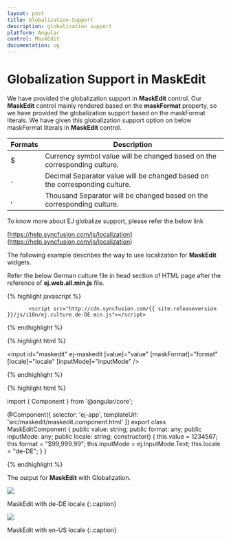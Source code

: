 ```yaml
---
layout: post
title: Globalization-Support
description: globalization support
platform: Angular
control: MaskEdit  
documentation: ug
---
```


# Globalization Support in MaskEdit

We have provided the globalization support in **MaskEdit** control. Our **MaskEdit** control mainly rendered based on the **maskFormat** property, so we have provided the globalization support based on the maskFormat literals. We have given this globalization support option on below maskFormat literals in **MaskEdit** control. 

<table class="props">
<thead>
<tr>
<th>Formats</th>
<th class="last">Description</th>
</tr>
</thead>
<tbody>
<tr>
<td class="formats">
$</td>
<td class="description">Currency symbol value will be changed based on the corresponding culture.</td>
</tr>
<tr>
<td class="formats">
.</td>
<td class="description">Decimal Separator value will be changed based on the corresponding culture.</td>
</tr>
<tr>
<td class="formats">
,</td>
<td class="description">Thousand Separator will be changed based on the corresponding culture.</td>
</tr>
</tbody>
</table>

To know more about EJ globalize support, please refer the below link

[https://help.syncfusion.com/js/localization] (https://help.syncfusion.com/js/localization)


The following example describes the way to use localization for **MaskEdit** widgets.

Refer the below German culture file in head section of HTML page after the reference of **ej.web.all.min.js** file.

 {% highlight javascript %}
   
           <script src="http://cdn.syncfusion.com/{{ site.releaseversion }}/js/i18n/ej.culture.de-DE.min.js"></script>
                
 {% endhighlight %}

{% highlight html %}

<input id="maskedit" ej-maskedit [value]="value" [maskFormat]="format" [locale]="locale" [inputMode]="inputMode" />

{% endhighlight %}

{% highlight html %}

import { Component } from '@angular/core';

@Component({
  selector: 'ej-app',
  templateUrl: 'src/maskedit/maskedit.component.html'
})
export class MaskEditComponent {
    public value: string;
    public format: any;
    public inputMode: any;
    public locale: string;
    constructor() {
        this.value = 1234567;
        this.format = "$99,999.99";
        this.inputMode = ej.InputMode.Text;
        this.locale = "de-DE";
    }
}

{% endhighlight %}

The output for **MaskEdit** with Globalization.

![](/js/MaskEdit/Globalization-Support_images/Globalization-Support_img1.jpg)

MaskEdit with de-DE locale
{:.caption}

![](/js/MaskEdit/Globalization-Support_images/Globalization-Support_img2.jpg)

MaskEdit with en-US locale
{:.caption}